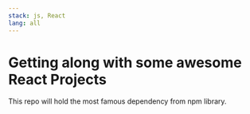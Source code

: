 ```yaml
---
stack: js, React
lang: all
---
```


# Getting along with some awesome React Projects
This repo will hold the most famous dependency from npm library.
